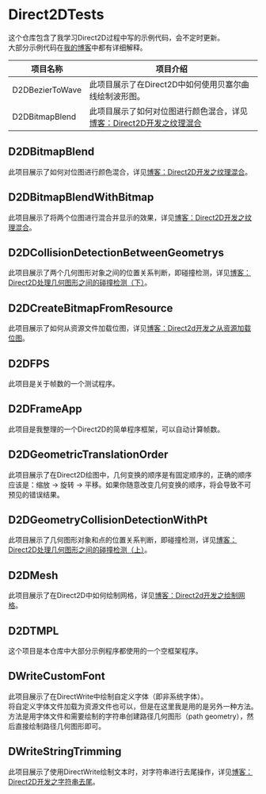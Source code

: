 # Direct2DTests
这个仓库包含了我学习Direct2D过程中写的示例代码，会不定时更新。</br>
大部分示例代码在[我的博客](http://www.cnblogs.com/Ray1024/)中都有详细解释。

|项目名称|项目介绍|
| ----|----|
| D2DBezierToWave|此项目展示了在Direct2D中如何使用贝塞尔曲线绘制波形图。|
| D2DBitmapBlend|此项目展示了如何对位图进行颜色混合，详见[博客：Direct2D开发之纹理混合](http://www.cnblogs.com/Ray1024/p/6189257.html)

## D2DBitmapBlend
此项目展示了如何对位图进行颜色混合，详见[博客：Direct2D开发之纹理混合](http://www.cnblogs.com/Ray1024/p/6189257.html)。

## D2DBitmapBlendWithBitmap
此项目展示了将两个位图进行混合并显示的效果，详见[博客：Direct2D开发之纹理混合](http://www.cnblogs.com/Ray1024/p/6189257.html)。

## D2DCollisionDetectionBetweenGeometrys
此项目展示了两个几何图形对象之间的位置关系判断，即碰撞检测，详见[博客：Direct2D处理几何图形之间的碰撞检测（下）](http://www.cnblogs.com/Ray1024/p/6030242.html)。

## D2DCreateBitmapFromResource
此项目展示了如何从资源文件加载位图，详见[博客：Direct2d开发之从资源加载位图](http://www.cnblogs.com/Ray1024/p/6030242.html)。

## D2DFPS
此项目是关于帧数的一个测试程序。

## D2DFrameApp
此项目是我整理的一个Direct2D的简单程序框架，可以自动计算帧数。

## D2DGeometricTranslationOrder
此项目展示了在Direct2D绘图中，几何变换的顺序是有固定顺序的，正确的顺序应该是：缩放 -> 旋转 -> 平移。如果你随意改变几何变换的顺序，将会导致不可预见的错误结果。

## D2DGeometryCollisionDetectionWithPt
此项目展示了几何图形对象和点的位置关系判断，即碰撞检测，详见[博客：Direct2D处理几何图形之间的碰撞检测（上）](http://www.cnblogs.com/Ray1024/p/6028108.html)。

## D2DMesh
此项目展示了在Direct2D中如何绘制网格，详见[博客：Direct2d开发之绘制网格](http://www.cnblogs.com/Ray1024/p/6103981.html)。

## D2DTMPL
这个项目是本仓库中大部分示例程序都使用的一个空框架程序。

## DWriteCustomFont
此项目展示了在DirectWrite中绘制自定义字体（即非系统字体）。</br>
将自定义字体文件加载为资源文件也可以，但是在这里我是用的是另外一种方法。</br>
方法是用字体文件和需要绘制的字符串创建路径几何图形（path geometry），然后直接绘制路径几何图形即可。

## DWriteStringTrimming
此项目展示了使用DirectWrite绘制文本时，对字符串进行去尾操作，详见[博客：Direct2D开发之字符串去尾](http://www.cnblogs.com/Ray1024/p/5660490.html)。
